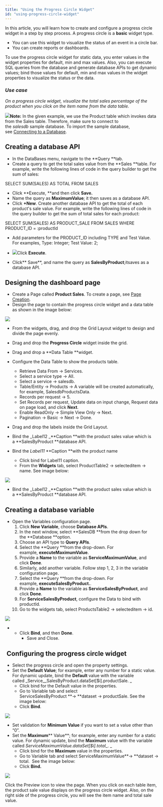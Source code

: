 ```yaml
---
title: "Using the Progress Circle Widget"
id: "using-progress-circle-widget"
---
```


In this article, you will learn how to create and configure a progress circle widget in a step by step process. A progress circle is a **basic** widget type.

- You can use this widget to visualize the status of an event in a circle bar.
- You can create reports or dashboards.

To use the progress circle widget for static data, you enter values in the widget properties for default, min and max values. Also, you can execute SQL queries from the database and generate database APIs to get dynamic values; bind those values for default, min and max values in the widget properties to visualize the status or the data. 

### _Use case_

_On a progress circle widget, visualize the total sales percentage of the product when you click on the item name from the data table._

**![](/learn/assets/CircleProgress.gif)Note:** In the given example, we use the Product table which invokes data from the Sales table. Therefore, make sure to connect to the _salesdb_ sample database. To import the sample database, see [Connecting to a Database](/learn/app-development/services/database-services/working-with-databases/).  

## Creating a database API

- In the DataBases menu, navigate to the **Query **tab. 
- Create a query to get the total sales value from the **Sales **table. For example, write the following lines of code in the query builder to get the sum of sales: 

SELECT SUM(SALES) AS TOTAL 
FROM SALES

- Click **Execute, **and then click **Save.**
- Name the query as **MaximumValue**; it then saves as a database API.
- Click **+New**. Create another database API to get the total of each product's sale value. For example, write the following lines of code in the query builder to get the sum of total sales for each product:

SELECT SUM(SALES) AS PRODUCT\_SALE 
FROM SALES
WHERE PRODUCT\_ID = :productId

- Add parameters for the PRODUCT\_ID including TYPE and Test Value. For examples, Type: Integer; Test Value: 2;

- [![](/learn/assets/DataBaseParams.png)](/learn/assets/DataBaseParams.png)Click **Execute**.
- Click** Save**, and name the query as **SalesByProduct**;itsaves as a database API.

## Designing the dashboard page

- Create a Page called **Product Sales**. To create a page, see [Page Creation](/learn/app-development/ui-design/page-creation/).
- Design the page to contain the progress circle widget and a data table as shown in the image below:

[![](/learn/assets/Dashboard-page-design.png)](/learn/assets/Dashboard-page-design.png)

- From the widgets, drag, and drop the Grid Layout widget to design and divide the page evenly.

- Drag and drop the **Progress Circle** widget inside the grid.

- Drag and drop a **Data Table **widget.

- Configure the Data Table to show the products table.
    - Retrieve Data From → Services.
    - Select a service type → All.
    - Select a service → salesdb.
    - Table/Entity → Products → A variable will be created automatically, for example, SalesdbProductsData.
    - Records per request → 5.
    - Set Records per request, Update data on input change, Request data on page load, and click **Next**. 
    - Enable ReadOnly → Simple View Only → Next.
    - Pagination → Basic → Next → Done.
- Drag and drop the labels inside the Grid Layout.
- Bind the _Label12 _**Caption **with the product sales value which is a **SalesByProduct **database API.
- Bind the _Label11_ **Caption **with the product name
    - Click bind for Label11 caption.
    - From the **Widgets** tab, select ProductTable2 → selecteditem → name. See image below:

[![](/learn/assets/BindCaption.png)](/learn/assets/BindCaption.png)

- Bind the _Label12 _**Caption **with the product sales value which is a **SalesByProduct **database API.

## Creating a database variable

- Open the Variables configuration page.
    1. Click **New Variable**, choose **Database APIs**.
    2. In the next window, select **SalesDB **from the drop down for the **Database **option.
    3. Choose an API type to **Query APIs**.
    4. Select the **Query **from the drop-down. For example, **executeMaximumValue**.
    5. Provide a **Name** to the variable as **ServiceMaximumValue**, and click **Done**.
    6. Similarly, add another variable. Follow step 1, 2, 3 in the variable configuration page.
    7. Select the **Query **from the drop-down. For example, **executeSalesByProduct.**.
    8. Provide a **Name** to the variable as **ServiceSalesByProduct**, and click **Done**.
    9. For **ServiceSalesByProduct**, configure the Data to bind with productId.
    10. Go to the widgets tab, select ProductsTable2 → selecteditem → id.

[![](/learn/assets/BindServiceandTableID.png)](/learn/assets/BindServiceandTableID.png)

- - Click **Bind**, and then **Done**.
    - Save and Close.

##  Configuring the progress circle widget

- Select the progress circle and open the property settings. 
- Set the **Default Value**; for example, enter any number for a static value. For dynamic update, bind the **Default** value with the variable called _Service__SalesByProduct.dataSet\[$i\].productSale. _
    - Click bind for the Default value in the properties.
    - Go to Variable tab and select ServiceSalesByProduct **→ **dataset → productSale. See the image below:
    - Click **Bind**.

[![](/learn/assets/BindProgressCircleDefault.png)](/learn/assets/BindProgressCircleDefault.png)

- Set validation for **Minimum Value** if you want to set a value other than “0”.
- Set the **Maximum**** Value**; for example, enter any number for a static value. For dynamic update, bind the **Maximum** value with the variable called _ServiceMaximumValue.dataSet\[$i\].total__. _
    - Click bind for the **Maximum** value in the properties.
    - Go to Variable tab and select ServiceMaximumValue**→ **dataset → total.  See the image below:
    - Click **Bind.**

[![](/learn/assets/BindProgressCircleMaximum.png)](/learn/assets/BindProgressCircleMaximum.png)

Click the Preview icon to view the page. When you click on each table item, the product sale value displays on the progress circle widget. Also, on the right side of the progress circle, you will see the item name and total sale value.
